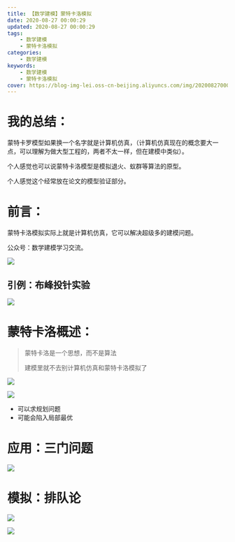 ```yaml
---
title: 【数学建模】蒙特卡洛模拟
date: 2020-08-27 00:00:29
updated: 2020-08-27 00:00:29
tags:
    - 数学建模
    - 蒙特卡洛模拟
categories:
    - 数学建模
keywords:
    - 数学建模
    - 蒙特卡洛模拟
cover: https://blog-img-lei.oss-cn-beijing.aliyuncs.com/img/20200827000225.png
---
```

# 我的总结：

蒙特卡罗模型如果换一个名字就是计算机仿真，（计算机仿真现在的概念要大一点，可以理解为做大型工程的，两者不太一样，但在建模中类似）。

个人感觉也可以说蒙特卡洛模型是模拟退火、蚁群等算法的原型。

个人感觉这个经常放在论文的模型验证部分。

# 前言：

蒙特卡洛模拟实际上就是计算机仿真，它可以解决超级多的建模问题。

公众号：数学建模学习交流。

![](https://blog-img-lei.oss-cn-beijing.aliyuncs.com/img/image-20200826223620952.png)

## 引例：布峰投针实验

![](https://blog-img-lei.oss-cn-beijing.aliyuncs.com/img/image-20200826224011324.png)

# 蒙特卡洛概述：

> 蒙特卡洛是一个思想，而不是算法
>
> 建模里就不去别计算机仿真和蒙特卡洛模拟了

![](https://blog-img-lei.oss-cn-beijing.aliyuncs.com/img/image-20200826230436266.png)

![](https://blog-img-lei.oss-cn-beijing.aliyuncs.com/img/image-20200826230527426.png)

+ 可以求规划问题
+ 可能会陷入局部最优

# 应用：三门问题

![](https://blog-img-lei.oss-cn-beijing.aliyuncs.com/img/image-20200826233109665.png)

# 模拟：排队论

![](https://blog-img-lei.oss-cn-beijing.aliyuncs.com/img/image-20200826233534076.png)

![](https://blog-img-lei.oss-cn-beijing.aliyuncs.com/img/image-20200826233710104.png)